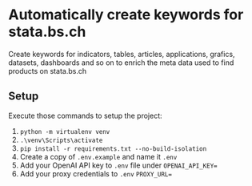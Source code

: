 # Automatically create keywords for stata.bs.ch

Create keywords for indicators, tables, articles, applications, grafics, datasets, dashboards and so on to enrich the meta data used to find products on stata.bs.ch

## Setup

Execute those commands to setup the project:

1. `python -m virtualenv venv`
2. `.\venv\Scripts\activate`
3. `pip install -r requirements.txt --no-build-isolation`
4. Create a copy of `.env.example` and name it `.env`
5. Add your OpenAI API key to `.env` file under `OPENAI_API_KEY=`
6. Add your proxy credentials to `.env` `PROXY_URL=`
